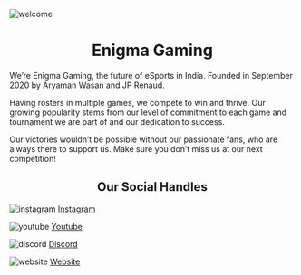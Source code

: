 ![welcome](https://media.discordapp.net/attachments/826442957942030356/919835474128941056/Screenshot_2021_0330_191700.png)
# <div style="text-align: center"> Enigma Gaming </div>

We’re Enigma Gaming, the future of eSports in India. Founded in September 2020 by Aryaman Wasan and JP Renaud.

Having rosters in multiple games, we compete to win and thrive. Our growing popularity stems from our level of commitment to each game and tournament we are part of and our dedication to success.

Our victories wouldn’t be possible without our passionate fans, who are always there to support us. Make sure you don’t miss us at our next competition!

## <div style="text-align: center"> Our Social Handles </div>

![instagram](https://cdn.discordapp.com/emojis/703175766048899102.gif?size=16) [Instagram](https://www.instagram.com/enigmagamingindia/)  

![youtube](https://cdn.discordapp.com/emojis/919828026513043476.gif?size=16) [Youtube](https://www.youtube.com/channel/UCIzXu-E5RC4rXkkwWbLYYxA) 

![discord](https://cdn.discordapp.com/emojis/702782809412206624.gif?size=16) [Discord](https://dsc.gg/enigmagaming) 

![website](https://cdn.discordapp.com/emojis/919827908573429800.png?size=16) [Website](https://www.enigmagamingindia.com)